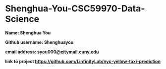 # Shenghua-You-CSC59970-Data-Science
**Name: Shenghua You**

**Github username: Shenghuayou**

**email address: syou000@citymail.cuny.edu**

**link to project https://github.com/LinfinityLab/nyc-yellow-taxi-prediction**
